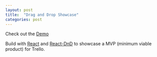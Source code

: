 ```yaml
---
layout: post
title:  "Drag and Drop Showcase"
categories: post
---
```

Check out the [Demo]

Build with [React] and [React-DnD] to showcase a MVP (minimum viable product) for Trello.

[Demo]: https://qincchen.github.io/dnd-demo/
[React]: https://facebook.github.io/react/
[React-DnD]: http://gaearon.github.io/react-dnd/
